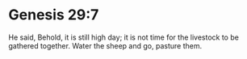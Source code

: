 # Genesis 29:7

He said, Behold, it is still high day; it is not time for the livestock to be gathered together. Water the sheep and go, pasture them.
